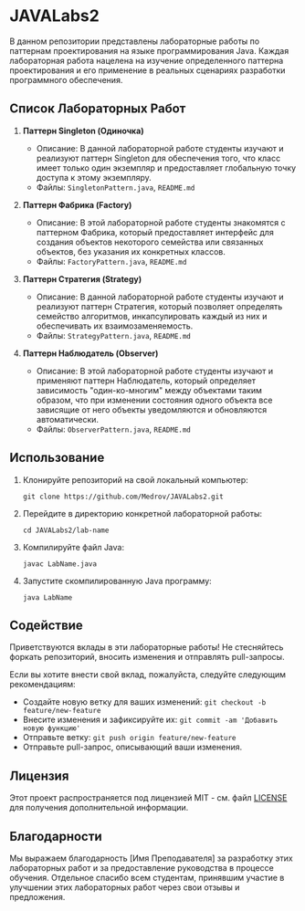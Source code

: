 # JAVALabs2

В данном репозитории представлены лабораторные работы по паттернам проектирования на языке программирования Java. Каждая лабораторная работа нацелена на изучение определенного паттерна проектирования и его применение в реальных сценариях разработки программного обеспечения.

## Список Лабораторных Работ

1. **Паттерн Singleton (Одиночка)**
   - Описание: В данной лабораторной работе студенты изучают и реализуют паттерн Singleton для обеспечения того, что класс имеет только один экземпляр и предоставляет глобальную точку доступа к этому экземпляру.
   - Файлы: `SingletonPattern.java`, `README.md`

2. **Паттерн Фабрика (Factory)**
   - Описание: В этой лабораторной работе студенты знакомятся с паттерном Фабрика, который предоставляет интерфейс для создания объектов некоторого семейства или связанных объектов, без указания их конкретных классов.
   - Файлы: `FactoryPattern.java`, `README.md`

3. **Паттерн Стратегия (Strategy)**
   - Описание: В данной лабораторной работе студенты изучают и реализуют паттерн Стратегия, который позволяет определять семейство алгоритмов, инкапсулировать каждый из них и обеспечивать их взаимозаменяемость.
   - Файлы: `StrategyPattern.java`, `README.md`

4. **Паттерн Наблюдатель (Observer)**
   - Описание: В этой лабораторной работе студенты изучают и применяют паттерн Наблюдатель, который определяет зависимость "один-ко-многим" между объектами таким образом, что при изменении состояния одного объекта все зависящие от него объекты уведомляются и обновляются автоматически.
   - Файлы: `ObserverPattern.java`, `README.md`

## Использование

1. Клонируйте репозиторий на свой локальный компьютер:

    ```
    git clone https://github.com/Medrov/JAVALabs2.git
    ```

2. Перейдите в директорию конкретной лабораторной работы:

    ```
    cd JAVALabs2/lab-name
    ```

3. Компилируйте файл Java:

    ```
    javac LabName.java
    ```

4. Запустите скомпилированную Java программу:

    ```
    java LabName
    ```

## Содействие

Приветствуются вклады в эти лабораторные работы! Не стесняйтесь форкать репозиторий, вносить изменения и отправлять pull-запросы.

Если вы хотите внести свой вклад, пожалуйста, следуйте следующим рекомендациям:
- Создайте новую ветку для ваших изменений: `git checkout -b feature/new-feature`
- Внесите изменения и зафиксируйте их: `git commit -am 'Добавить новую функцию'`
- Отправьте ветку: `git push origin feature/new-feature`
- Отправьте pull-запрос, описывающий ваши изменения.

## Лицензия

Этот проект распространяется под лицензией MIT - см. файл [LICENSE](LICENSE) для получения дополнительной информации.

## Благодарности

Мы выражаем благодарность [Имя Преподавателя] за разработку этих лабораторных работ и за предоставление руководства в процессе обучения. Отдельное спасибо всем студентам, принявшим участие в улучшении этих лабораторных работ через свои отзывы и предложения.
